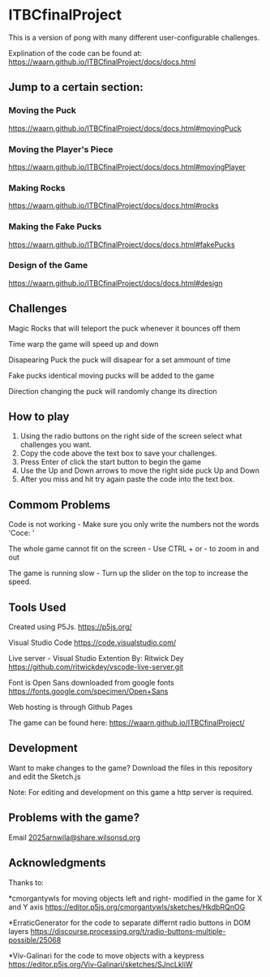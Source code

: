 # ITBCfinalProject

This is a version of pong with many different user-configurable challenges.

Explination of the code can be found at: 
https://waarn.github.io/ITBCfinalProject/docs/docs.html

## Jump to a certain section:

### Moving the Puck
https://waarn.github.io/ITBCfinalProject/docs/docs.html#movingPuck
### Moving the Player's Piece
https://waarn.github.io/ITBCfinalProject/docs/docs.html#movingPlayer
### Making Rocks
https://waarn.github.io/ITBCfinalProject/docs/docs.html#rocks
### Making the Fake Pucks
https://waarn.github.io/ITBCfinalProject/docs/docs.html#fakePucks
### Design of the Game
https://waarn.github.io/ITBCfinalProject/docs/docs.html#design

## Challenges
Magic Rocks that will teleport the puck whenever it bounces off them

Time warp the game will speed up and down 

Disapearing Puck the puck will disapear for a set ammount of time

Fake pucks identical moving pucks will be added to the game

Direction changing the puck will randomly change its direction

## How to play

1. Using the radio buttons on the right side of the screen select what challenges you want.
2. Copy the code above the text box to save your challenges.
4. Press Enter of click the start button to begin the game
5. Use the Up and Down arrows to move the right side puck Up and Down
6. After you miss and hit try again paste the code into the text box.

## Commom Problems

Code is not working -  Make sure you only write the numbers not the words 'Coce: '

The whole game cannot fit on the screen - Use CTRL + or - to zoom in and out

The game is running slow - Turn up the slider on the top to increase the speed.

## Tools Used

Created using P5Js. 
https://p5js.org/

Visual Studio Code
https://code.visualstudio.com/

Live server - Visual Studio Extention 
By: Ritwick Dey
https://github.com/ritwickdey/vscode-live-server.git

Font is Open Sans downloaded from google fonts
https://fonts.google.com/specimen/Open+Sans

Web hosting is through Github Pages

The game can be found here: https://waarn.github.io/ITBCfinalProject/

## Development

Want to make changes to the game? Download the files in this repository and edit the Sketch.js

Note: For editing and development on this game a http server is required.

## Problems with the game?
Email 2025arnwila@share.wilsonsd.org

## Acknowledgments

Thanks to:

*cmorgantywls for moving objects left and right- modified in the game for X and Y axis
https://editor.p5js.org/cmorgantywls/sketches/HkdbRQnOG

*ErraticGenerator for the code to separate differnt radio buttons in DOM layers
https://discourse.processing.org/t/radio-buttons-multiple-possible/25068

*Viv-Galinari for the code to move objects with a keypress
https://editor.p5js.org/Viv-Galinari/sketches/SJncLkliW
